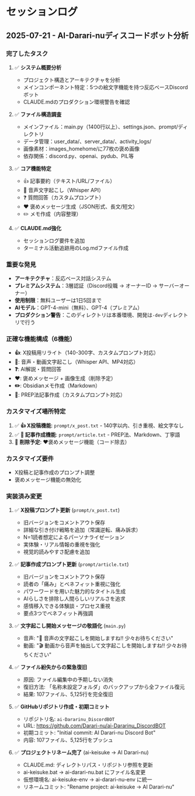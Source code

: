 # セッションログ

## 2025-07-21 - AI-Darari-nuディスコードボット分析

### 完了したタスク
1. ✅ **システム概要分析**
   - プロジェクト構造とアーキテクチャを分析
   - メインコンポーネント特定：5つの絵文字機能を持つ反応ベースDiscordボット
   - CLAUDE.mdのプロダクション環境警告を確認

2. ✅ **ファイル構造調査**
   - メインファイル：main.py（1400行以上）、settings.json、prompt/ディレクトリ
   - データ管理：user_data/、server_data/、activity_logs/
   - 画像素材：images_homehome/に77枚の褒め画像
   - 依存関係：discord.py、openai、pydub、PIL等

3. ✅ **コア機能特定**
   - 👍 記事要約（テキスト/URL/ファイル）
   - 🎤 音声文字起こし（Whisper API）
   - ❓ 質問回答（カスタムプロンプト）
   - ❤️ 褒めメッセージ生成（JSON形式、長文/短文）
   - ✏️ メモ作成（内容整理）

4. ✅ **CLAUDE.md強化**
   - セッションログ要件を追加
   - ターミナル活動追跡用のLog.mdファイル作成

### 重要な発見
- **アーキテクチャ**：反応ベース対話システム
- **プレミアムシステム**：3層認証（Discord役職 → オーナーID → サーバーオーナー）
- **使用制限**：無料ユーザーは1日5回まで
- **AIモデル**：GPT-4-mini（無料）、GPT-4（プレミアム）
- **プロダクション警告**：このディレクトリは本番環境、開発は`-dev`ディレクトリで行う

### 正確な機能構成（6機能）
- **👍**: X投稿用リライト（140-300字、カスタムプロンプト対応）
- **🎤**: 音声・動画文字起こし（Whisper API、MP4対応）
- **❓**: AI解説・質問回答
- **❤️**: 褒めメッセージ + 画像生成（削除予定）
- **✏️**: Obsidianメモ作成（Markdown）
- **📝**: PREP法記事作成（カスタムプロンプト対応）

### カスタマイズ場所特定
1. ✅ **👍 X投稿機能**: `prompt/x_post.txt` - 140字以内、引き重視、絵文字なし
2. ✅ **📝 記事作成機能**: `prompt/article.txt` - PREP法、Markdown、丁寧語
3. 🔄 **削除予定**: ❤️褒めメッセージ機能（コード除去）

### カスタマイズ要件
- X投稿と記事作成のプロンプト調整
- 褒めメッセージ機能の無効化

### 実装済み変更
1. ✅ **X投稿プロンプト更新** (`prompt/x_post.txt`)
   - 旧バージョンをコメントアウト保存
   - 詳細な引き付け戦略を追加（常識逆転、痛み訴求）
   - N=1読者想定によるパーソナライゼーション
   - 実体験・リアル情報の重視を強化
   - 視覚的読みやすさ配慮を追加

2. ✅ **記事作成プロンプト更新** (`prompt/article.txt`)
   - 旧バージョンをコメントアウト保存
   - 読者の「痛み」とベネフィット重視に強化
   - パワーワードを用いた魅力的なタイトル生成
   - AIらしさを排除し人間らしいリアルさを追求
   - 感情移入できる体験談・プロセス重視
   - 要点3つでベネフィット再強調

3. ✅ **文字起こし開始メッセージの敬語化** (`main.py`)
   - 音声: "🎤 音声の文字起こしを開始しますね‼️ 少々お待ちください"
   - 動画: "🎬 動画から音声を抽出して文字起こしを開始しますね‼️ 少々お待ちください"

4. ✅ **ファイル紛失からの緊急復旧**
   - 原因: ファイル編集中の予期しない消失
   - 復旧方法: 「名称未設定フォルダ」のバックアップから全ファイル復元
   - 結果: 107ファイル、5,125行を完全復旧

5. ✅ **GitHubリポジトリ作成・初期コミット**
   - リポジトリ名: `ai-Dararinu_DiscordBOT`
   - URL: https://github.com/Darari-nu/ai-Dararinu_DiscordBOT
   - 初期コミット: "Initial commit: AI Darari-nu Discord Bot"
   - 内容: 107ファイル、5,125行をプッシュ

6. ✅ **プロジェクトリネーム完了** (ai-keisuke → AI Darari-nu)
   - CLAUDE.md: ディレクトリパス・リポジトリ参照を更新
   - ai-keisuke.bat → ai-darari-nu.bat にファイル名変更
   - 仮想環境名: ai-keisuke-env → ai-darari-nu-env に統一
   - リネームコミット: "Rename project: ai-keisuke → AI Darari-nu"
